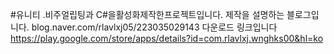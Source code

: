 #유니티 .비주얼립팅과 C#을활성화제작한프로젝트입니다.
제작을 설명하는 블로그입니다.
blog.naver.com/rlavlxj05/223035029143 
다운로드 링크입니다
https://play.google.com/store/apps/details?id=com.rlavlxj.wnghks00&hl=ko
